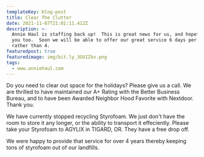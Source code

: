 ```yaml
---
templateKey: blog-post
title: Clear The Clutter
date: 2021-11-07T21:01:11.412Z
description: >-
  Annie Haul is staffing back up!  This is great news for us, and hopefully for
  you too.  Soon we will be able to offer our great service 6 days per week,
  rather than 4.
featuredpost: true
featuredimage: img/bit.ly_3GUIZkv.png
tags:
  - www.anniehaul.com
---
```

Do you need to clear out space for the holidays?  Please give us a call.  We are thrilled to have maintained our A+ Rating with the Better Business Bureau, and to have been Awarded Neighbor Hood Favorite with Nextdoor.  Thank you.

We have currently stopped recycling Styrofoam.  We just don't have the room to store it any longer, or the ability to transport it effeciently.  Please take your Styrofoam to AGYLIX in TIGARD, OR. They have a free drop off.

We were happy to provide that service for over 4 years thereby keeping tons of styrofoam out of our landfills.
